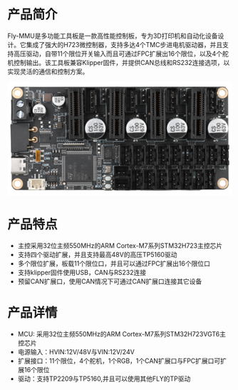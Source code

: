 # 产品简介

Fly-MMU是多功能工具板是一款高性能控制板，专为3D打印机和自动化设备设计。它集成了强大的H723微控制器，支持多达4个TMC步进电机驱动器，并且支持高压驱动，自带11个限位开关输入而且可通过FPC扩展出16个限位，以及4个舵机控制输出。该工具板兼容Klipper固件，并提供CAN总线和RS232连接选项，以实现灵活的通信和控制方案。

![mmu](../../images/boards/fly_mmu/mmu.png)

# 产品特点

* 主控采用32位主频550MHz的ARM Cortex-M7系列STM32H723主控芯片
* 支持四个驱动扩展，并且支持最高48V的高压TP5160驱动
* 多个限位扩展，板载11个限位口，并且可以通过FPC扩展出16个限位口
* 支持klipper固件使用USB，CAN与RS232连接
* 预留CAN扩展口，使用CAN情况下可通过CAN扩展口连接其它设备



# 产品详情

* MCU: 采用32位主频550MHz的ARM Cortex-M7系列STM32H723VGT6主控芯片
* 电源输入：HVIN:12V/48V与VIN:12V/24V
* 扩展接口：11个限位，4个舵机，1个RGB，1个CAN扩展口与FPC扩展口可扩展16个限位
* 驱动：支持TP2209与TP5160,并且可以使用其他FLY的TP驱动

